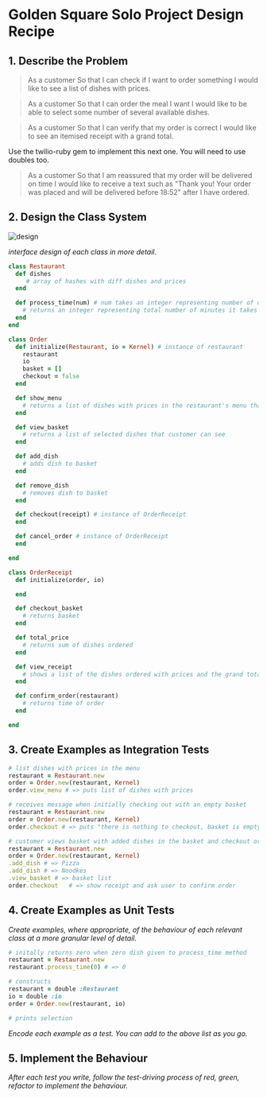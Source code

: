 # Golden Square Solo Project Design Recipe

## 1. Describe the Problem

>As a customer
>So that I can check if I want to order something
>I would like to see a list of dishes with prices.

>As a customer
>So that I can order the meal I want
>I would like to be able to select some number of several available dishes.

>As a customer
>So that I can verify that my order is correct
>I would like to see an itemised receipt with a grand total.

Use the twilio-ruby gem to implement this next one. You will need to use doubles too.

>As a customer
>So that I am reassured that my order will be delivered on time
>I would like to receive a text such as "Thank you! Your order was placed and will be delivered before 18:52" after I have ordered.

## 2. Design the Class System

![design](golden-square-takeaway-project/takeaway-project-diagram.png "Diagram")


_interface design of each class in more detail._

```ruby
class Restaurant
  def dishes
     # array of hashes with diff dishes and prices
  end

  def process_time(num) # num takes an integer representing number of dishes
    # returns an integer representing total number of minutes it takes to prepare num of dishes and to make the delivery
  end
end
```

```ruby
class Order
  def initialize(Restaurant, io = Kernel) # instance of restaurant
    restaurant
    io
    basket = []
    checkout = false
  end

  def show_menu
    # returns a list of dishes with prices in the restaurant's menu that customer can see
  end

  def view_basket
    # returns a list of selected dishes that customer can see
  end

  def add_dish
    # adds dish to basket
  end

  def remove_dish
    # removes dish to basket
  end

  def checkout(receipt) # instance of OrderReceipt
  end

  def cancel_order # instance of OrderReceipt
  end

end
```

```ruby
class OrderReceipt
  def initialize(order, io)

  end

  def checkout_basket
    # returns basket
  end

  def total_price
    # returns sum of dishes ordered
  end

  def view_receipt
    # shows a list of the dishes ordered with prices and the grand total
  end

  def confirm_order(restaurant)
    # returns time of order
  end

end
```

## 3. Create Examples as Integration Tests

```ruby
# list dishes with prices in the menu
restaurant = Restaurant.new
order = Order.new(restaurant, Kernel)
order.view_menu # => puts list of dishes with prices
```

```ruby
# receives message when initially checking out with an empty basket
restaurant = Restaurant.new
order = Order.new(restaurant, Kernel)
order.checkout # => puts "there is nothing to checkout, basket is empty."
```

```ruby
# customer views basket with added dishes in the basket and checkout order
restaurant = Restaurant.new
order = Order.new(restaurant, Kernel)
.add_dish # => Pizza
.add_dish # => Noodkes
.view_basket # => basket list
order.checkout   # => show receipt and ask user to confirm order
```

## 4. Create Examples as Unit Tests

_Create examples, where appropriate, of the behaviour of each relevant class at
a more granular level of detail._

```ruby
# initally returns zero when zero dish given to process_time method
restaurant = Restaurant.new
restaurant.process_time(0) # => 0
```

```ruby
# constructs
restaurant = double :Restaurant
io = double :io
order = Order.new(restaurant, io)
```

```ruby
# prints selection
```

_Encode each example as a test. You can add to the above list as you go._

## 5. Implement the Behaviour

_After each test you write, follow the test-driving process of red, green,
refactor to implement the behaviour._
